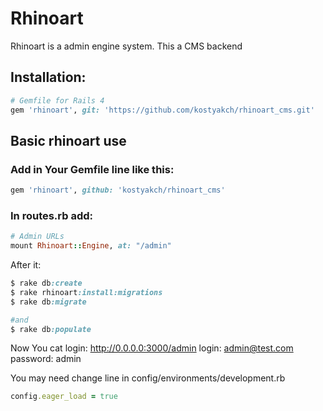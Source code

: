 # Rhinoart

Rhinoart is a admin engine system. This a CMS backend

## Installation:

``` ruby
# Gemfile for Rails 4
gem 'rhinoart', git: 'https://github.com/kostyakch/rhinoart_cms.git'
```

## Basic rhinoart use

### Add in Your Gemfile line like this:
``` ruby
gem 'rhinoart', github: 'kostyakch/rhinoart_cms'
```

### In routes.rb add:
``` ruby
# Admin URLs
mount Rhinoart::Engine, at: "/admin"
```

After it:

``` ruby
$ rake db:create
$ rake rhinoart:install:migrations
$ rake db:migrate

#and
$ rake db:populate
```
Now You cat login: http://0.0.0.0:3000/admin
login: admin@test.com
password: admin

You may need change line in config/environments/development.rb
``` ruby
config.eager_load = true
```
